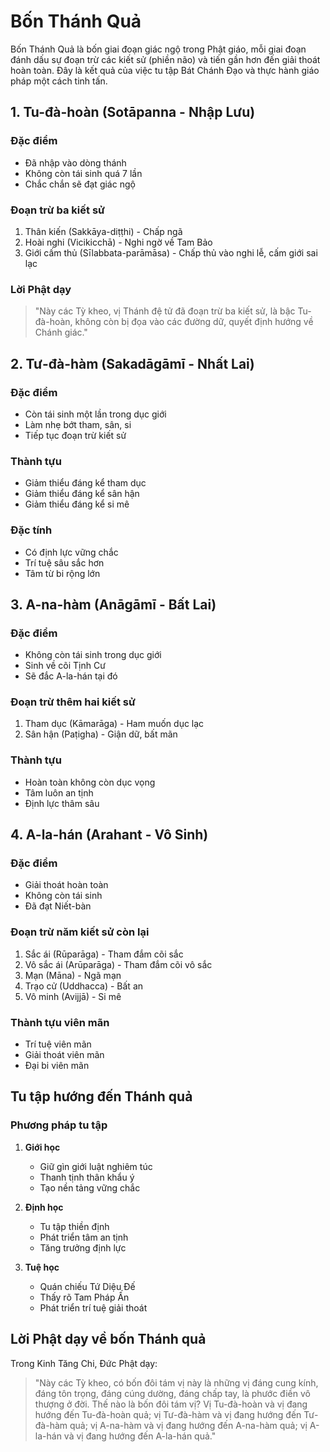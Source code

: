 # Bốn Thánh Quả

Bốn Thánh Quả là bốn giai đoạn giác ngộ trong Phật giáo, mỗi giai đoạn đánh dấu sự đoạn trừ các kiết sử (phiền não) và tiến gần hơn đến giải thoát hoàn toàn. Đây là kết quả của việc tu tập Bát Chánh Đạo và thực hành giáo pháp một cách tinh tấn.

## 1. Tu-đà-hoàn (Sotāpanna - Nhập Lưu)

### Đặc điểm
- Đã nhập vào dòng thánh
- Không còn tái sinh quá 7 lần
- Chắc chắn sẽ đạt giác ngộ

### Đoạn trừ ba kiết sử
1. Thân kiến (Sakkāya-diṭṭhi) - Chấp ngã
2. Hoài nghi (Vicikicchā) - Nghi ngờ về Tam Bảo
3. Giới cấm thủ (Sīlabbata-parāmāsa) - Chấp thủ vào nghi lễ, cấm giới sai lạc

### Lời Phật dạy
> "Này các Tỳ kheo, vị Thánh đệ tử đã đoạn trừ ba kiết sử, là bậc Tu-đà-hoàn, không còn bị đọa vào các đường dữ, quyết định hướng về Chánh giác."

## 2. Tư-đà-hàm (Sakadāgāmī - Nhất Lai)

### Đặc điểm
- Còn tái sinh một lần trong dục giới
- Làm nhẹ bớt tham, sân, si
- Tiếp tục đoạn trừ kiết sử

### Thành tựu
- Giảm thiểu đáng kể tham dục
- Giảm thiểu đáng kể sân hận
- Giảm thiểu đáng kể si mê

### Đặc tính
- Có định lực vững chắc
- Trí tuệ sâu sắc hơn
- Tâm từ bi rộng lớn

## 3. A-na-hàm (Anāgāmī - Bất Lai)

### Đặc điểm
- Không còn tái sinh trong dục giới
- Sinh về cõi Tịnh Cư
- Sẽ đắc A-la-hán tại đó

### Đoạn trừ thêm hai kiết sử
1. Tham dục (Kāmarāga) - Ham muốn dục lạc
2. Sân hận (Paṭigha) - Giận dữ, bất mãn

### Thành tựu
- Hoàn toàn không còn dục vọng
- Tâm luôn an tịnh
- Định lực thâm sâu

## 4. A-la-hán (Arahant - Vô Sinh)

### Đặc điểm
- Giải thoát hoàn toàn
- Không còn tái sinh
- Đã đạt Niết-bàn

### Đoạn trừ năm kiết sử còn lại
1. Sắc ái (Rūparāga) - Tham đắm cõi sắc
2. Vô sắc ái (Arūparāga) - Tham đắm cõi vô sắc
3. Mạn (Māna) - Ngã mạn
4. Trạo cử (Uddhacca) - Bất an
5. Vô minh (Avijjā) - Si mê

### Thành tựu viên mãn
- Trí tuệ viên mãn
- Giải thoát viên mãn
- Đại bi viên mãn

## Tu tập hướng đến Thánh quả

### Phương pháp tu tập
1. **Giới học**
   - Giữ gìn giới luật nghiêm túc
   - Thanh tịnh thân khẩu ý
   - Tạo nền tảng vững chắc

2. **Định học**
   - Tu tập thiền định
   - Phát triển tâm an tịnh
   - Tăng trưởng định lực

3. **Tuệ học**
   - Quán chiếu Tứ Diệu Đế
   - Thấy rõ Tam Pháp Ấn
   - Phát triển trí tuệ giải thoát

## Lời Phật dạy về bốn Thánh quả

Trong Kinh Tăng Chi, Đức Phật dạy:

> "Này các Tỳ kheo, có bốn đôi tám vị này là những vị đáng cung kính, đáng tôn trọng, đáng cúng dường, đáng chấp tay, là phước điền vô thượng ở đời. Thế nào là bốn đôi tám vị? Vị Tu-đà-hoàn và vị đang hướng đến Tu-đà-hoàn quả; vị Tư-đà-hàm và vị đang hướng đến Tư-đà-hàm quả; vị A-na-hàm và vị đang hướng đến A-na-hàm quả; vị A-la-hán và vị đang hướng đến A-la-hán quả."
